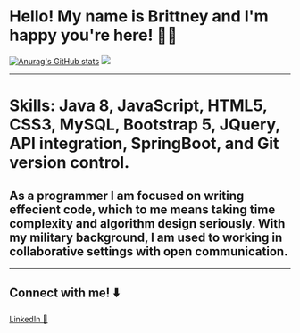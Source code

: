 # Hello! My name is Brittney and I'm happy you're here! 👋🏾
<!-- ![Github-Banner](https://user-images.githubusercontent.com/110069445/229973286-eb5926e8-8b13-416d-89d2-9b127812e65d.png)
 https://media.giphy.com/media/L1R1tvI9svkIWwpVYr/giphy.gif-->
<!-- <div id="header" align="center">
<img src="https://media.giphy.com/media/487L0pNZKONFN01oHO/giphy.gif"/>
</div>   -->
[![Anurag's GitHub stats](https://github-readme-stats.vercel.app/api?username=BrittneyBrinson&show_icons=true&theme=dracula)](https://github.com/anuraghazra/github-readme-stats)
![](https://komarev.com/ghpvc/?username=BrittneyBrinson)
<hr>
<h1> Skills: Java 8, JavaScript, HTML5, CSS3, MySQL, Bootstrap 5, JQuery, API integration, SpringBoot, and Git version control.   </h1>
<h2>As a programmer I am focused on writing effecient code, which to me means taking time complexity and algorithm design seriously. With my military background, I am used to working in collaborative settings with open communication. </h2>
<hr>

## Connect with me! ⬇️
<a href="https://www.linkedin.com/in/brittney-brinson-b623bb245/">LinkedIn 💼</a>


